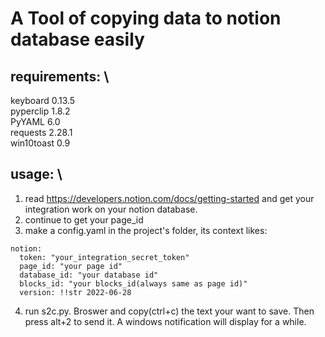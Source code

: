 # A Tool of copying data to notion database easily

## **requirements:** \
keyboard           0.13.5 \
pyperclip          1.8.2 \
PyYAML             6.0 \
requests           2.28.1 \
win10toast         0.9

## **usage:**  \
1. read https://developers.notion.com/docs/getting-started and get your integration work on your notion database.
2. continue to get your page_id
3. make a config.yaml in the project's folder, its context likes:
```
notion:
  token: "your_integration_secret_token"
  page_id: "your page id"
  database_id: "your database id"
  blocks_id: "your blocks_id(always same as page id)"
  version: !!str 2022-06-28
```
4. run s2c.py. Broswer and copy(ctrl+c) the text your want to save. Then press alt+2 to send it. A windows notification will display for a while.